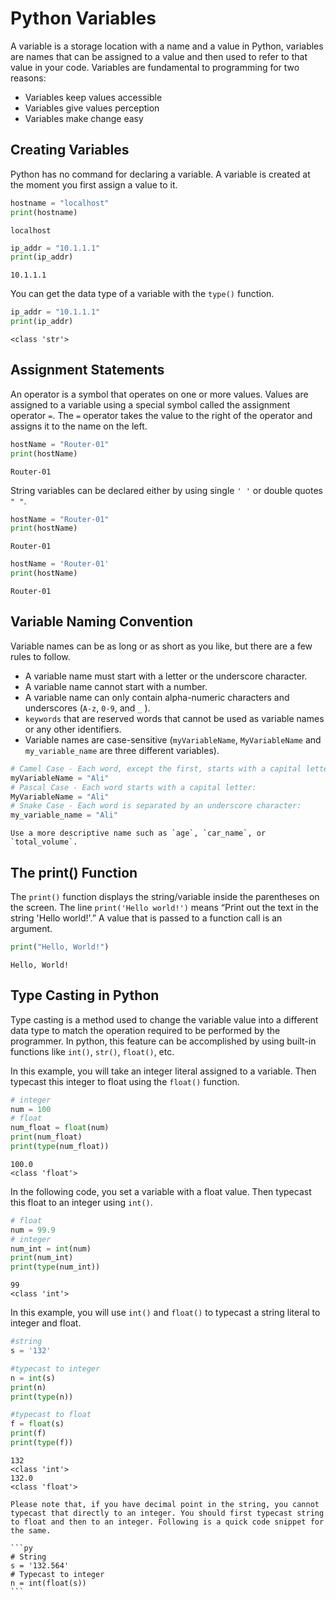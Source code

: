 # Python Variables

A variable is a storage location with a name and a value in Python, variables are names that can be assigned to a value and then used to refer to that value in your code. Variables are fundamental to programming for two reasons:

- Variables keep values accessible
- Variables give values perception
- Variables make change easy

## Creating Variables

Python has no command for declaring a variable. A variable is created at the moment you first assign a value to it.

```py
hostname = "localhost"
print(hostname)
```

```console
localhost
```

```py
ip_addr = "10.1.1.1"
print(ip_addr)
```

```console
10.1.1.1
```

You can get the data type of a variable with the `type()` function.

```py
ip_addr = "10.1.1.1"
print(ip_addr)
```

```console
<class 'str'>
```

## Assignment Statements

An operator is a symbol that operates on one or more values. Values are assigned to a variable using a special symbol called the assignment operator `=`. The `=` operator takes the value to the right of the operator and assigns it to the name on the left.

```py
hostName = "Router-01"
print(hostName)
```

```console
Router-01
```

String variables can be declared either by using single `' '` or double quotes `" "`.

```py
hostName = "Router-01"
print(hostName)
```

```console
Router-01
```

```py
hostName = 'Router-01'
print(hostName)
```

```console
Router-01
```

## Variable Naming Convention

Variable names can be as long or as short as you like, but there are a few rules to follow.

- A variable name must start with a letter or the underscore character.
- A variable name cannot start with a number.
- A variable name can only contain alpha-numeric characters and underscores (`A-z`, `0-9`, and `_` ).
- `keywords` that are reserved words that cannot be used as variable names or any other identifiers.
- Variable names are case-sensitive (`myVariableName`, `MyVariableName` and `my_variable_name` are three different variables).

```py
# Camel Case - Each word, except the first, starts with a capital letter:
myVariableName = "Ali"
# Pascal Case - Each word starts with a capital letter:
MyVariableName = "Ali"
# Snake Case - Each word is separated by an underscore character:
my_variable_name = "Ali"
```

```{Note}
Use a more descriptive name such as `age`, `car_name`, or `total_volume`.
```

## The print() Function

The `print()` function displays the string/variable inside the parentheses on the screen. The line `print('Hello world!')` means “Print out the text in the string 'Hello world!'.”  A value that is passed to a function call is an argument.

```py
print("Hello, World!")
```

```console
Hello, World!
```

## Type Casting in Python

Type casting is a method used to change the variable value into a different data type to match the operation required to be performed by the programmer. In python, this feature can be accomplished by using built-in functions like `int()`, `str()`, `float()`, etc.

In this example, you will take an integer literal assigned to a variable. Then typecast this integer to float using the `float()` function.

```py
# integer
num = 100
# float
num_float = float(num)
print(num_float)
print(type(num_float))
```

```console
100.0
<class 'float'>
```

In the following code, you set a variable with a float value. Then typecast this float to an integer using `int()`.

```py
# float
num = 99.9
# integer
num_int = int(num)
print(num_int)
print(type(num_int))
```

```console
99
<class 'int'>
```

In this example, you will use `int()` and `float()` to typecast a string literal to integer and float.

```py
#string
s = '132'

#typecast to integer
n = int(s)
print(n)
print(type(n))

#typecast to float
f = float(s)
print(f)
print(type(f))
```

```console
132
<class 'int'>
132.0
<class 'float'>
```

````{margin}
Please note that, if you have decimal point in the string, you cannot typecast that directly to an integer. You should first typecast string to float and then to an integer. Following is a quick code snippet for the same.

```py
# String
s = '132.564'
# Typecast to integer
n = int(float(s))
```
````
